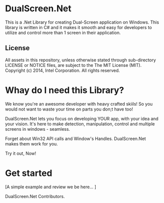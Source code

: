 DualScreen.Net
==============

This is a .Net Library for creating Dual-Screen application on Windows. 
This library is written in C# and it makes it smooth and easy for developers to utilize and control more than 1 screen in their application. 


License
-------

All assets in this repository, unless otherwise stated through sub-directory LICENSE or NOTICE files, are subject to the
The MIT License (MIT). Copyright (c) 2014, Intel Corporation. All rights reserved.


Whay do I need this Library?
=============================

We know you're an awesome developer with heavy crafted skiils!
So you would not want to waste your time on parts you don;t have too!

DualScreen.Net lets you focus on developing YOUR app, with your idea and your vision.
It's here to make detection, manipulation, control and multiple screens in windows - seamless.

Forget about Win32 API calls and Window's Handles. DualScreen.Net makes them work for you.

Try it out, Now!



Get started
===========

[A simple example and review we be here... ]



DualScreen.Net Contributors.

